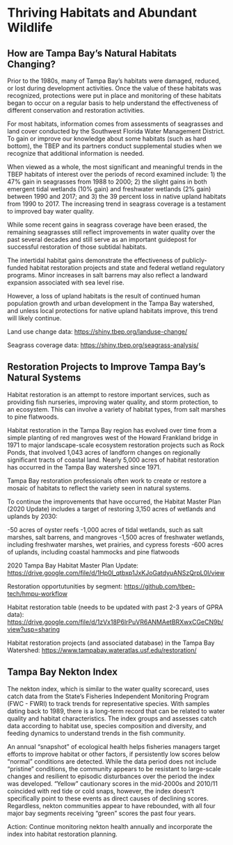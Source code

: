 # Thriving Habitats and Abundant Wildlife

## How are Tampa Bay’s Natural Habitats Changing?

Prior to the 1980s, many of Tampa Bay’s habitats were damaged, reduced, or lost during development activities. Once the value of these habitats was recognized, protections were put in place and monitoring of these habitats began to occur on a regular basis to help understand the effectiveness of different conservation and restoration activities.

For most habitats, information comes from assessments of seagrasses and land cover conducted by the Southwest Florida Water Management District. To gain or improve our knowledge about some habitats (such as hard bottom), the TBEP and its partners conduct supplemental studies when we recognize that additional information is needed.

When viewed as a whole, the most significant and meaningful trends in the TBEP habitats of interest over the periods of record examined include: 1) the 47% gain in seagrasses from 1988 to 2000; 2) the slight gains in both emergent tidal wetlands (10% gain) and freshwater wetlands (2% gain) between 1990 and 2017; and 3) the 39 percent loss in native upland habitats from 1990 to 2017. The increasing trend in seagrass coverage is a testament to improved bay water quality.

While some recent gains in seagrass coverage have been erased, the remaining seagrasses still reflect improvements in water quality over the past several decades and still serve as an important guidepost for successful restoration of those subtidal habitats.

The intertidal habitat gains demonstrate the effectiveness of publicly-funded habitat restoration projects and state and federal wetland regulatory programs. Minor increases in salt barrens may also reflect a landward expansion associated with sea level rise. 

However, a loss of upland habitats is the result of continued human population growth and urban development in the Tampa Bay watershed, and unless local protections for native upland habitats improve, this trend will likely continue.

Land use change data: https://shiny.tbep.org/landuse-change/

Seagrass coverage data: https://shiny.tbep.org/seagrass-analysis/

## Restoration Projects to Improve Tampa Bay’s Natural Systems

Habitat restoration is an attempt to restore important services, such as providing fish nurseries, improving water quality, and storm protection, to an ecosystem. This can involve a variety of habitat types, from salt marshes to pine flatwoods. 

Habitat restoration in the Tampa Bay region has evolved over time from a simple planting of red mangroves west of the Howard Frankland bridge in 1971 to major landscape-scale ecosystem restoration projects such as Rock Ponds, that involved 1,043 acres of landform changes on regionally significant tracts of coastal land. Nearly 5,000 acres of habitat restoration has occurred in the Tampa Bay watershed since 1971.

Tampa Bay restoration professionals often work to create or restore a mosaic of habitats to reflect the variety seen in natural systems.

To continue the improvements that have occurred, the Habitat Master Plan (2020 Update) includes a target of restoring 3,150 acres of wetlands and uplands by 2030:

-50 acres of oyster reefs
-1,000 acres of tidal wetlands, such as salt marshes, salt barrens, and mangroves
-1,500 acres of freshwater wetlands, including freshwater marshes, wet prairies, and cypress forests
-600 acres of uplands, including coastal hammocks and pine flatwoods

2020 Tampa Bay Habitat Master Plan Update: https://drive.google.com/file/d/1Hp0l_qtbxp1JxKJoGatdyuANSzQrpL0I/view

Restoration opportutunities by segment: https://github.com/tbep-tech/hmpu-workflow

Habitat restoration table (needs to be updated with past 2-3 years of GPRA data): https://drive.google.com/file/d/1zVx18P6lrPuVR6ANMAetBRXwxCGeCN9b/view?usp=sharing 

Habitat restoration projects (and associated database) in the Tampa Bay Watershed: https://www.tampabay.wateratlas.usf.edu/restoration/

## Tampa Bay Nekton Index

The nekton index, which is similar to the water quality scorecard, uses catch data from the State’s Fisheries Independent Monitoring Program (FWC - FWRI) to track trends for representative species. With samples dating back to 1989, there is a long-term record that can be related to water quality and habitat characteristics. The index groups and assesses catch data according to habitat use, species composition and diversity, and feeding dynamics to understand trends in the fish community.

An annual “snapshot” of ecological health helps fisheries managers target efforts to improve habitat or other factors, if persistently low scores below “normal” conditions are detected. While the data period does not include “pristine” conditions, the community appears to be resistant to large-scale changes and resilient to episodic disturbances over the period the index was developed. “Yellow” cautionary scores in the mid-2000s and 2010/11 coincided with red tide or cold snaps, however, the index doesn’t specifically point to these events as direct causes of declining scores. Regardless, nekton communities appear to have rebounded, with all four major bay segments receiving “green” scores the past four years.

Action: Continue monitoring nekton health annually and incorporate the index into habitat restoration planning.
